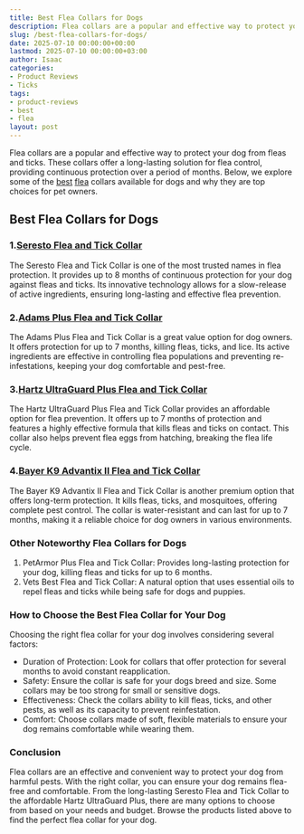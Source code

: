```yaml
---
title: Best Flea Collars for Dogs
description: Flea collars are a popular and effective way to protect your dog from fleas and ticks. These collars offer a long-lasting solution for flea control, providing...
slug: /best-flea-collars-for-dogs/
date: 2025-07-10 00:00:00+00:00
lastmod: 2025-07-10 00:00:00+03:00
author: Isaac
categories:
- Product Reviews
- Ticks
tags:
- product-reviews
- best
- flea
layout: post
---
```

Flea collars are a popular and effective way to protect your dog from fleas and ticks. These collars offer a long-lasting solution for flea control, providing continuous protection over a period of months. Below, we explore some of the [best](https://pestpolicy.com/best-chipmunk-repellents/) [flea](https://pestpolicy.com/best-flea-carpet-powder/) collars available for dogs and why they are top choices for pet owners.
## Best Flea Collars for Dogs
### 1.[Seresto Flea and Tick Collar](https://www.amazon.com/dp/B07GRGFDY2?tag=p-policy-20)
The Seresto Flea and Tick Collar is one of the most trusted names in flea protection. It provides up to 8 months of continuous protection for your dog against fleas and ticks. Its innovative technology allows for a slow-release of active ingredients, ensuring long-lasting and effective flea prevention.
### 2.[Adams Plus Flea and Tick Collar](https://www.amazon.com/dp/B00F8KZ0UI?tag=p-policy-20)
The Adams Plus Flea and Tick Collar is a great value option for dog owners. It offers protection for up to 7 months, killing fleas, ticks, and lice. Its active ingredients are effective in controlling flea populations and preventing re-infestations, keeping your dog comfortable and pest-free.
### 3.[Hartz UltraGuard Plus Flea and Tick Collar](https://www.amazon.com/dp/B01M4R9V9K?tag=p-policy-20)
The Hartz UltraGuard Plus Flea and Tick Collar provides an affordable option for flea prevention. It offers up to 7 months of protection and features a highly effective formula that kills fleas and ticks on contact. This collar also helps prevent flea eggs from hatching, breaking the flea life cycle.
### 4.[Bayer K9 Advantix II Flea and Tick Collar](https://www.amazon.com/dp/B01MZ0V1IH?tag=p-policy-20)
The Bayer K9 Advantix II Flea and Tick Collar is another premium option that offers long-term protection. It kills fleas, ticks, and mosquitoes, offering complete pest control. The collar is water-resistant and can last for up to 7 months, making it a reliable choice for dog owners in various environments.
### Other Noteworthy Flea Collars for Dogs
1. PetArmor Plus Flea and Tick Collar: Provides long-lasting protection for your dog, killing fleas and ticks for up to 6 months.
2. Vets Best Flea and Tick Collar: A natural option that uses essential oils to repel fleas and ticks while being safe for dogs and puppies.
### How to Choose the Best Flea Collar for Your Dog
Choosing the right flea collar for your dog involves considering several factors:
- Duration of Protection: Look for collars that offer protection for several months to avoid constant reapplication.
- Safety: Ensure the collar is safe for your dogs breed and size. Some collars may be too strong for small or sensitive dogs.
- Effectiveness: Check the collars ability to kill fleas, ticks, and other pests, as well as its capacity to prevent reinfestation.
- Comfort: Choose collars made of soft, flexible materials to ensure your dog remains comfortable while wearing them.
### Conclusion
Flea collars are an effective and convenient way to protect your dog from harmful pests. With the right collar, you can ensure your dog remains flea-free and comfortable. From the long-lasting Seresto Flea and Tick Collar to the affordable Hartz UltraGuard Plus, there are many options to choose from based on your needs and budget. Browse the products listed above to find the perfect flea collar for your dog.